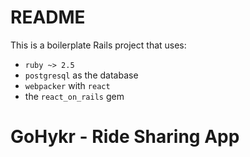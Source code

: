 # README

This is a boilerplate Rails project that uses:

* `ruby ~> 2.5`
* `postgresql` as the database
* `webpacker` with `react`
* the `react_on_rails` gem

# GoHykr - Ride Sharing App

